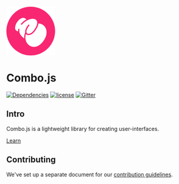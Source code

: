 ![Logo](https://github.com/combojs/combo-js/blob/master/doc/img/logo.png?raw=true)

# Combo.js

[![Dependencies](https://img.shields.io/badge/dependencies-babel--polyfill-blue.svg)](https://babeljs.io/docs/usage/polyfill/)
[![license](https://img.shields.io/github/license/mashape/apistatus.svg)](https://opensource.org/licenses/MIT)
[![Gitter](https://img.shields.io/gitter/room/nwjs/nw.js.svg)](https://gitter.im/combo-js/)

## Intro

Combo.js is a lightweight library for creating user-interfaces.

[Learn](doc/learn.md)

## Contributing

We've set up a separate document for our [contribution guidelines](CONTRIBUTING.md).
